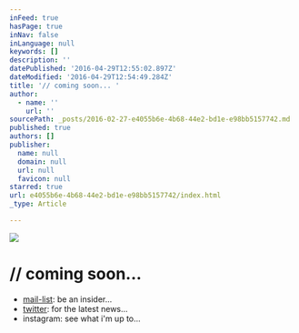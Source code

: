 ```yaml
---
inFeed: true
hasPage: true
inNav: false
inLanguage: null
keywords: []
description: ''
datePublished: '2016-04-29T12:55:02.897Z'
dateModified: '2016-04-29T12:54:49.284Z'
title: '// coming soon... '
author:
  - name: ''
    url: ''
sourcePath: _posts/2016-02-27-e4055b6e-4b68-44e2-bd1e-e98bb5157742.md
published: true
authors: []
publisher:
  name: null
  domain: null
  url: null
  favicon: null
starred: true
url: e4055b6e-4b68-44e2-bd1e-e98bb5157742/index.html
_type: Article

---
```

![](https://the-grid-user-content.s3-us-west-2.amazonaws.com/3f552000-a471-4865-9b89-c85fb646c4c2.png)

# // coming soon... 

* [mail-list][0]: be an insider... 
* [twitter][1]: for the latest news... 
* instagram: see what i'm up to...

[0]: http://link.redtapex.com/HQybFqNtB6
[1]: http://link.redtapex.com/TDdeuz9Er9